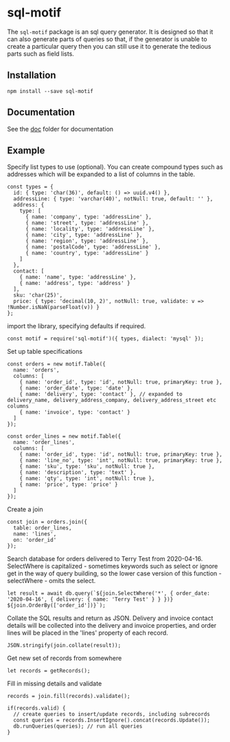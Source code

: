 # sql-motif

The `sql-motif` package is an sql query generator. It is designed so that it can also generate parts of queries so that, if the generator is unable to create a particular query
then you can still use it to generate the tedious parts such as field lists.

## Installation

```
npm install --save sql-motif
```

## Documentation

See the [doc](./doc/index.md) folder for documentation

## Example

Specify list types to use (optional). You can create compound types such as addresses which will be expanded to a list of columns in the table.

```
const types = {
  id: { type: 'char(36)', default: () => uuid.v4() },
  addressLine: { type: 'varchar(40)', notNull: true, default: '' },
  address: {
    type: [
      { name: 'company', type: 'addressLine' },
      { name: 'street', type: 'addressLine' },
      { name: 'locality', type: 'addressLine' },
      { name: 'city', type: 'addressLine' },
      { name: 'region', type: 'addressLine' },
      { name: 'postalCode', type: 'addressLine' },
      { name: 'country', type: 'addressLine' }
    ]
  },
  contact: [
    { name: 'name', type: 'addressLine' },
    { name: 'address', type: 'address' }
  ],
  sku: 'char(25)',
  price: { type: 'decimal(10, 2)', notNull: true, validate: v => !Number.isNaN(parseFloat(v)) }
};
```

import the library, specifying defaults if required.

```
const motif = require('sql-motif')({ types, dialect: 'mysql' });
```

Set up table specifications

```
const orders = new motif.Table({
  name: 'orders',
  columns: [
    { name: 'order_id', type: 'id', notNull: true, primaryKey: true },
    { name: 'order_date', type: 'date' },
    { name: 'delivery', type: 'contact' }, // expanded to delivery_name, delivery_address_company, delivery_address_street etc columns
    { name: 'invoice', type: 'contact' }
  ]
});

const order_lines = new motif.Table({
  name: 'order_lines',
  columns: [
    { name: 'order_id', type: 'id', notNull: true, primaryKey: true },
    { name: 'line_no', type: 'int', notNull: true, primaryKey: true },
    { name: 'sku', type: 'sku', notNull: true },
    { name: 'description', type: 'text' },
    { name: 'qty', type: 'int', notNull: true },
    { name: 'price', type: 'price' }
  ]
});
```

Create a join

```
const join = orders.join({
  table: order_lines,
  name: 'lines',
  on: 'order_id'
});
```

Search database for orders delivered to Terry Test from 2020-04-16.
SelectWhere is capitalized - sometimes keywords such as select or ignore get in the way of query building, so the lower case version of this function - selectWhere -
omits the select.

```
let result = await db.query(`${join.SelectWhere('*', { order_date: '2020-04-16', { delivery: { name: 'Terry Test' } } })} ${join.OrderBy(['order_id'])}`);
```

Collate the SQL results and return as JSON. Delivery and invoice contact details will be collected into the
delivery and invoice properties, and order lines will be placed in the 'lines' property of each record.

```
JSON.stringify(join.collate(result));
```

Get new set of records from somewhere

```
let records = getRecords();
```

Fill in missing details and validate

```
records = join.fill(records).validate();

if(records.valid) {
  // create queries to insert/update records, including subrecords
  const queries = records.InsertIgnore().concat(records.Update());
  db.runQueries(queries); // run all queries
}

```
